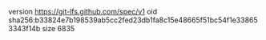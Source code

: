 version https://git-lfs.github.com/spec/v1
oid sha256:b33824e7b198539ab5cc2fed23db1fa8c15e48665f51bc54f1e338653343f14b
size 6835
